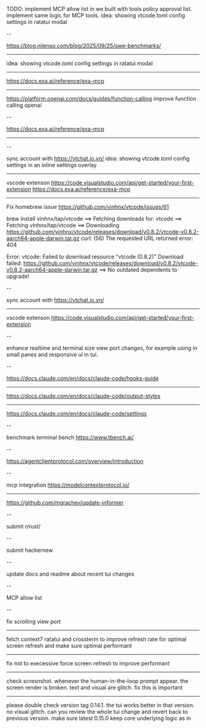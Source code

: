 TODO: implement MCP allow list in we built with tools policy approval list. implement same logic for MCP tools.
idea: showing vtcode.toml config settings in ratatui modal

--

https://blog.nilenso.com/blog/2025/09/25/swe-benchmarks/

---

idea: showing vtcode.toml config settings in ratatui modal

---

<https://docs.exa.ai/reference/exa-mcp>

---

https://platform.openai.com/docs/guides/function-calling
improve function calling openai

--

https://docs.exa.ai/reference/exa-mcp

---

--

sync account with <https://vtchat.io.vn/>
idea: showing vtcode.toml config settings in an inline settings overlay

---

vscode extenson <https://code.visualstudio.com/api/get-started/your-first-extension>
<https://docs.exa.ai/reference/exa-mcp>

---

Fix homebrew issue
<https://github.com/vinhnx/vtcode/issues/61>

brew install vinhnx/tap/vtcode
==> Fetching downloads for: vtcode
==> Fetching vinhnx/tap/vtcode
==> Downloading <https://github.com/vinhnx/vtcode/releases/download/v0.8.2/vtcode-v0.8.2-aarch64-apple-darwin.tar.gz>
curl: (56) The requested URL returned error: 404

Error: vtcode: Failed to download resource "vtcode (0.8.2)"
Download failed: <https://github.com/vinhnx/vtcode/releases/download/v0.8.2/vtcode-v0.8.2-aarch64-apple-darwin.tar.gz>
==> No outdated dependents to upgrade!

--

sync account with <https://vtchat.io.vn/>

---

vscode extenson <https://code.visualstudio.com/api/get-started/your-first-extension>

--

enhance realtime and terminal size view port changes, for example using in small panes and responsive ui in tui.

--

<https://docs.claude.com/en/docs/claude-code/hooks-guide>

---

<https://docs.claude.com/en/docs/claude-code/output-styles>

---

<https://docs.claude.com/en/docs/claude-code/settings>

--

benchmark terminal bench
<https://www.tbench.ai/>

--

<https://agentclientprotocol.com/overview/introduction>

--

mcp integration
<https://modelcontextprotocol.io/>

---

<https://github.com/mgrachev/update-informer>

--

submit r/rust/

--

submit hackernew

--

update docs and readme about recent tui changes

--

MCP allow list

--

fix scrolling view port

---

fetch context7 ratatui and crossterm to improve refresh rate for optimal screen refresh and make sure optimal performant

---

fix not to execessive force screen refresh to improve performant

---

check scresnshot. whenever the human-in-the-loop prompt appear. the screen render is broken. text and visual are glitch. fix this is important

---

please double check version tag 0.14.1. the tui works better in that version. no visual glitch. can you review the whole tui change and revert back to previous version. make sure latest 0.15.0 keep core underlying logic as in
